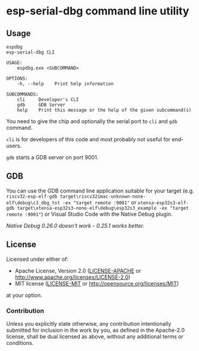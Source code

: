 # esp-serial-dbg command line utility

## Usage

```
espdbg
esp-serial-dbg CLI

USAGE:
    espdbg.exe <SUBCOMMAND>

OPTIONS:
    -h, --help    Print help information

SUBCOMMANDS:
    cli     Developer's CLI
    gdb     GDB Server
    help    Print this message or the help of the given subcommand(s)
```

You need to give the chip and optionally the serial port to `cli` and `gdb` command.

`cli` is for developers of this code and most probably not useful for end-users.

`gdb` starts a GDB server on port 9001.

## GDB

You can use the GDB command line application suitable for your target (e.g. `riscv32-esp-elf-gdb target\riscv32imac-unknown-none-elf\debug\c3_dbg_tst -ex "target remote :9001"` or `xtensa-esp32s3-elf-gdb target\xtensa-esp32s3-none-elf\debug\esp32s3_example -ex "target remote :9001"`) or Visual Studio Code with the Native Debug plugin.

_Native Debug 0.26.0 doesn't work - 0.25.1 works better._

## License

Licensed under either of:

- Apache License, Version 2.0 ([LICENSE-APACHE](LICENSE-APACHE) or http://www.apache.org/licenses/LICENSE-2.0)
- MIT license ([LICENSE-MIT](LICENSE-MIT) or http://opensource.org/licenses/MIT)

at your option.

### Contribution

Unless you explicitly state otherwise, any contribution intentionally submitted for inclusion in
the work by you, as defined in the Apache-2.0 license, shall be dual licensed as above, without
any additional terms or conditions.

